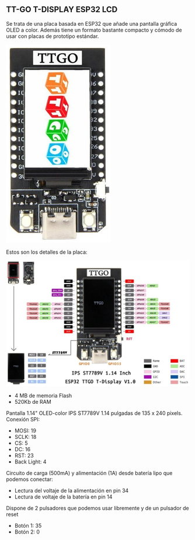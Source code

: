 ## TT-GO T-DISPLAY ESP32 LCD

Se trata de una placa basada en ESP32 que añade una pantalla gráfica OLED a color. Además tiene un formato bastante compacto y cómodo de usar con placas de prototipo estándar.

![](./images/TTGO_oeld_front.jpg)

Estos son los detalles de la placa:

![](./images/TTGO-color-pinout.jpg)

* 4 MB de memoria Flash
* 520Kb de RAM

Pantalla 1.14" OLED-color IPS ST7789V 1.14 pulgadas de 135 x 240 pixels. Conexión SPI:

* MOSI: 19
* SCLK: 18
* CS: 5
* DC: 16
* RST: 23
* Back Light: 4

Circuito de carga (500mA) y alimentación (1A) desde batería lipo que podemos conectar:

* Lectura del voltaje de la alimentación en pin 34
* Lectura de voltaje de la batería en pin 14

Dispone de 2 pulsadores que podemos usar libremente y de un pulsador de reset

* Botón 1: 35
* Botón 2: 0
